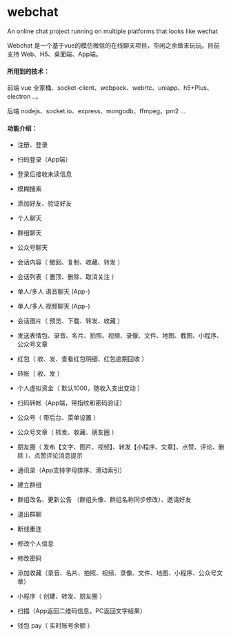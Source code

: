 # webchat

An online chat project running on multiple platforms that looks like wechat

Webchat 是一个基于vue的模仿微信的在线聊天项目，空闲之余做来玩玩。目前支持 Web、H5、桌面端、App端。

#### 所用到的技术：

前端  vue 全家桶、socket-client、webpack、webrtc、uniapp、h5+Plus、electron ..。

后端  nodejs、socket.io、express、mongodb、ffmpeg、pm2 ...

#### 功能介绍：

* 注册、登录
* 扫码登录（App端）
* 登录后接收未读信息
* 模糊搜索
* 添加好友、验证好友
* 个人聊天
* 群组聊天
* 公众号聊天
* 会话内容（ 撤回、复制、收藏、转发 ）
* 会话列表（ 置顶、删除、取消关注 ）
* 单人/多人 语音聊天 (App-)
* 单人/多人 视频聊天 (App-)
* 会话图片（ 预览、下载、转发、收藏 ）
* 发送表情包、录音、名片、拍照、视频、录像、文件、地图、截图、小程序、公众号文章

* 红包（ 收、发、查看红包明细、红包逾期回收 ）
* 转帐（ 收、发 ）
* 个人虚拟资金（ 默认1000，随收入支出变动 ）
* 扫码转帐（App端，带指纹和密码验证）

* 公众号（ 带后台、菜单设置 ）
* 公众号文章（ 转发、收藏、朋友圈 ）
* 朋友圈（ 发布【文字、图片、视频】、转发【小程序、文章】、点赞、评论、删除 ）、点赞评论消息提示
* 通讯录（App支持字母排序、滑动索引）
* 建立群组
* 群组改名、更新公告 （群组头像、群组名称同步修改）、邀请好友
* 退出群聊
* 断线重连
* 修改个人信息
* 修改密码
* 添加收藏（录音、名片、拍照、视频、录像、文件、地图、小程序、公众号文章）
* 小程序（ 创建、转发、朋友圈 ）
* 扫描（App返回二维码信息，PC返回文字结果）
* 钱包 pay（ 实时账号余额 ）







